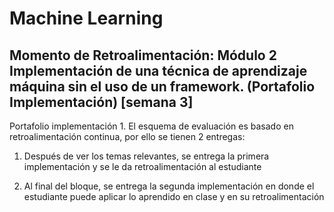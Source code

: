 # Machine Learning

## Momento de Retroalimentación: Módulo 2 Implementación de una técnica de aprendizaje máquina sin el uso de un framework. (Portafolio Implementación) [semana 3]

Portafolio implementación 1. El esquema de evaluación es basado en retroalimentación continua, por ello se tienen 2 entregas:

1. Después de ver los temas relevantes, se entrega la primera implementación y se le da retroalimentación al estudiante

2. Al final del bloque, se entrega la segunda implementación en donde el estudiante puede aplicar lo aprendido en clase y en su retroalimentación
